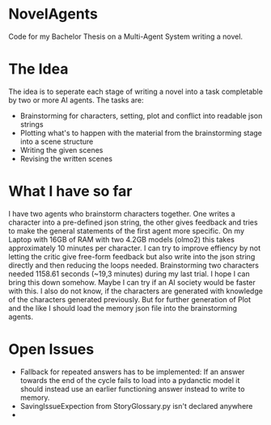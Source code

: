# NovelAgents
 Code for my Bachelor Thesis on a Multi-Agent System writing a novel.
 
 # The Idea
 The idea is to seperate each stage of writing a novel into a task completable by two or more AI agents. 
 The tasks are: 
 - Brainstorming for characters, setting, plot and conflict into readable json strings
 - Plotting what's to happen with the material from the brainstorming stage into a scene structure
 - Writing the given scenes
 - Revising the written scenes

 # What I have so far
 I have two agents who brainstorm characters together. One writes a character into a pre-defined json string, 
 the other gives feedback and tries to make the general statements of the first agent more specific. 
 On my Laptop with 16GB of RAM with two 4.2GB models (olmo2) this takes approximately 10 minutes per character. 
 I can try to improve effiency by not letting the critic give free-form feedback but also write into the json 
 string directly and then reducing the loops needed. 
 Brainstorming two characters needed 1158.61 seconds (~19,3 minutes) during my last trial. I hope I can bring this down somehow. 
 Maybe I can try if an AI society would be faster with this. 
 I also do not know, if the characters are generated with knowledge of the characters generated previously. But for further generation
 of Plot and the like I should load the memory json file into the brainstorming agents. 

 # Open Issues
 - Fallback for repeated answers has to be implemented: If an answer towards the end of the cycle fails to load into a pydanctic model it should instead use an earlier functioning answer instead to write to memory.
 - SavingIssueExpection from StoryGlossary.py isn't declared anywhere 
 - 
